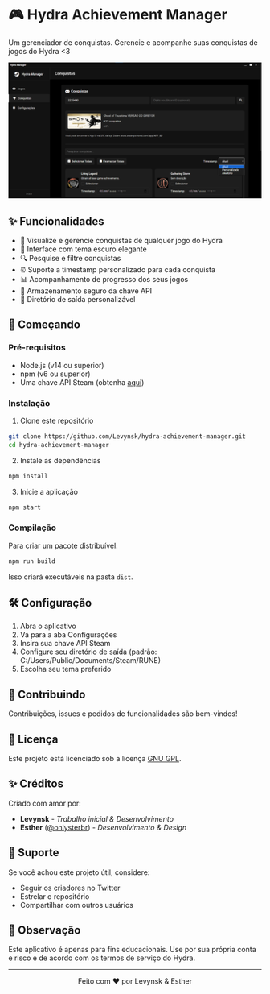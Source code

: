 # 🎮 Hydra Achievement Manager

Um gerenciador de conquistas. Gerencie e acompanhe suas conquistas de jogos do Hydra <3

![Preview do Hydra Manager](assets/preview.png)

## ✨ Funcionalidades

- 🎯 Visualize e gerencie conquistas de qualquer jogo do Hydra
- 🎨 Interface com tema escuro elegante
- 🔍 Pesquise e filtre conquistas
- ⏰ Suporte a timestamp personalizado para cada conquista
- 📊 Acompanhamento de progresso dos seus jogos
- 🔐 Armazenamento seguro da chave API
- 📁 Diretório de saída personalizável

## 🚀 Começando

### Pré-requisitos

- Node.js (v14 ou superior)
- npm (v6 ou superior)
- Uma chave API Steam (obtenha [aqui](https://steamcommunity.com/dev/apikey))

### Instalação

1. Clone este repositório
```bash
git clone https://github.com/Levynsk/hydra-achievement-manager.git
cd hydra-achievement-manager
```

2. Instale as dependências
```bash
npm install
```

3. Inicie a aplicação
```bash
npm start
```

### Compilação

Para criar um pacote distribuível:

```bash
npm run build
```

Isso criará executáveis na pasta `dist`.

## 🛠️ Configuração

1. Abra o aplicativo
2. Vá para a aba Configurações
3. Insira sua chave API Steam
4. Configure seu diretório de saída (padrão: C:/Users/Public/Documents/Steam/RUNE)
5. Escolha seu tema preferido

## 🤝 Contribuindo

Contribuições, issues e pedidos de funcionalidades são bem-vindos!

## 📝 Licença

Este projeto está licenciado sob a licença [GNU GPL](LICENSE).

## ✨ Créditos

Criado com amor por:

- **Levynsk** - *Trabalho inicial & Desenvolvimento*
- **Esther** ([@onlysterbr](https://twitter.com/onlysterbr)) - *Desenvolvimento & Design*

## 💖 Suporte

Se você achou este projeto útil, considere:

- Seguir os criadores no Twitter
- Estrelar o repositório
- Compartilhar com outros usuários

## 📌 Observação

Este aplicativo é apenas para fins educacionais. Use por sua própria conta e risco e de acordo com os termos de serviço do Hydra.

---

<p align="center">Feito com ❤️ por Levynsk & Esther</p>
